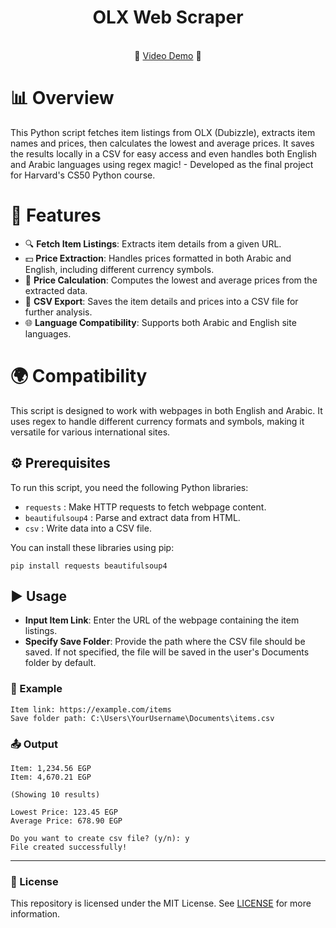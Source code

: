 <h1 align=center>OLX Web Scraper</h1>
<br>

<div align=center>
    <span>🍿</span>
<a href="https://www.youtube.com/watch?v=1tqYgZAPzo0" alt="Video Demo">Video Demo</a>
    <span>🍿</span>
</div>


# 📊 Overview

This Python script fetches item listings from OLX (Dubizzle), extracts item names and prices, then calculates the lowest and average prices. It saves the results locally in a CSV for easy access and even handles both English and Arabic languages using regex magic! - Developed as the final project for Harvard's CS50 Python course.

# 🚀 Features

- 🔍 **Fetch Item Listings**: Extracts item details from a given URL.
- 💵 **Price Extraction**: Handles prices formatted in both Arabic and English, including different currency symbols.
- 🧮 **Price Calculation**: Computes the lowest and average prices from the extracted data.
- 📁 **CSV Export**: Saves the item details and prices into a CSV file for further analysis.
- 🌐 **Language Compatibility**: Supports both Arabic and English site languages.

# 🌍 Compatibility
This script is designed to work with webpages in both English and Arabic. It uses regex to handle different currency formats and symbols, making it versatile for various international sites. 

## ⚙️ Prerequisites

To run this script, you need the following Python libraries:

- `requests` : Make HTTP requests to fetch webpage content.
- `beautifulsoup4` : Parse and extract data from HTML.
- `csv` : Write data into a CSV file.

You can install these libraries using pip:

```
pip install requests beautifulsoup4
```
## ▶️ Usage
- **Input Item Link**: Enter the URL of the webpage containing the item listings.
- **Specify Save Folder**: Provide the path where the CSV file should be saved.
    If not specified, the file will be saved in the user's Documents folder by default.

### 🧪 Example
```
Item link: https://example.com/items
Save folder path: C:\Users\YourUsername\Documents\items.csv
```

### 📤 Output
```
Item: 1,234.56 EGP
Item: 4,670.21 EGP

(Showing 10 results)

Lowest Price: 123.45 EGP
Average Price: 678.90 EGP

Do you want to create csv file? (y/n): y
File created successfully!
```

<hr>

### 📜 License
This repository is licensed under the MIT License. See [LICENSE](LICENSE.txt) for more information.
